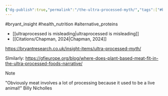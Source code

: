 ```yaml
---
{"dg-publish":true,"permalink":"/the-ultra-processed-myth/","tags":["#bryant_insight","#health_nutrition","#alternative_proteins"],"created":"2025-10-23T17:42:41.934+01:00","updated":"2025-10-23T18:06:08.616+01:00"}
---
```


#bryant_insight #health_nutrition #alternative_proteins 

- [[ultraprocessed is misleading\|ultraprocessed is misleading]]
- [[Citations/Chapman, 2024\|Chapman, 2024]]

https://bryantresearch.co.uk/insight-items/ultra-processed-myth/

SImilarly: https://gfieurope.org/blog/where-does-plant-based-meat-fit-in-the-ultra-processed-foods-narrative/

> [!NOTE] 
> "Obviously meat involves a lot of processing because it used to be a live animal!" Billy Nicholles

